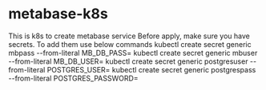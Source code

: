 # metabase-k8s

This is k8s to create metabase service
Before apply, make sure you have secrets. To add them use below commands
kubectl create secret generic mbpass --from-literal MB_DB_PASS=<pass>
kubectl create secret generic mbuser --from-literal MB_DB_USER=<user>
kubectl create secret generic postgresuser --from-literal POSTGRES_USER=<user>
kubectl create secret generic postgrespass --from-literal POSTGRES_PASSWORD=<pass>

